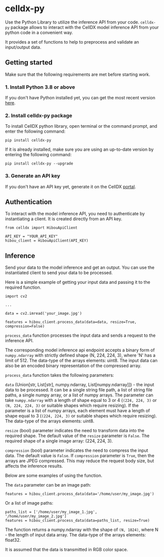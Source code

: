 # celldx-py

Use the Python Library to utilize the inference API from your code. `celldx-py` package allows to interact with the CellDX model inference API from your python code in a convenient way.

It provides a set of functions to help to preprocess and validate an input/output data.

## Getting started

Make sure that the following requirements are met before starting work.

### 1. Install Python 3.8 or above

If you don't have Python installed yet, you can get the most recent version [here](https://www.python.org/downloads/).

### 2. Install celldx-py package

To install CellDX python library, open terminal or the command prompt, and enter the following command:

```
pip install celldx-py
```

If it is already installed, make sure you are using an up-to-date version by entering the following command:

```
pip install celldx-py --upgrade
```

### 3. Generate an API key

If you don't have an API key yet, generate it on the CellDX [portal](https://celldx.hist.ai/workplace/settings).

## Authentication

To interact with the model inference API, you need to authenticate by instantiating a client.
It is created directly from an API key.

```
from celldx import HibouApiClient

API_KEY = "YOUR_API_KEY"
hibou_client = HibouApiClient(API_KEY)
```

## Inference

Send your data to the model inference and get an output. You can use the instantiated client to send your data to be processed.

Here is a simple example of getting your input data and passing it to the required function.

```
import cv2

...

data = cv2.imread('your_image.jpg')

features = hibou_client.process_data(data=data, resize=True, compression=False)
```

`process_data` function processes the input data and sends a request to the inference API.

The corresponding model inference api endpoint accepts a binary form of `numpy.ndarray` with strictly defined shape (N, 224, 224, 3), where 'N' has a limit of 512. The data-type of the arrays elements: uint8. The input data can also be an encoded binary representation of the compressed array.

`process_data` function takes the following parameters:

`data` (Union[str, List[str], numpy.ndarray, List[numpy.ndarray]]) - the input data to be processed. It can be a single string file path, a list of string file paths, a single numpy array, or a list of numpy arrays. The parameter can take `numpy.ndarray` with a length of shape equal to 3 or 4 (`(224, 224, 3)` or `(N, 224, 224, 3)` or suitable shapes which require resizing). If the parameter is a list of numpy arrays, each element must have a length of shape equal to 3 (`(224, 224, 3)` or suitable shapes which require resizing). The data-type of the arrays elements: uint8.

`resize` (bool) parameter indicates the need to transform data into the required shape. The default value of the `resize` parameter is `False`. The required shape of a single image array: (224, 224, 3).

`compression` (bool) parameter indicates the need to compress the input data. The default value is `False`.
If `compression` parameter is `True`, then the arrays are JPEG compressed. This may reduce the request body size, but affects the inference results.

Below are some examples of using the function.

The `data` parameter can be an image path:

```
features = hibou_client.process_data(data='/home/user/my_image.jpg')
```

Or a list of image paths:

```
paths_list = ['/home/user/my_image_1.jpg', '/home/user/my_image_2.jpg']
features = hibou_client.process_data(data=paths_list, resize=True)
```

The function returns a numpy.ndarray with the shape of `(N, 1024)`, where N - the length of input data array. The data-type of the arrays elements: float32.

It is assumed that the data is transmitted in RGB color space.
